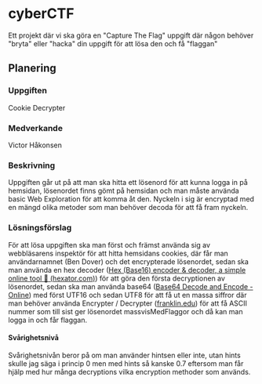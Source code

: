 # cyberCTF
Ett projekt där vi ska göra en "Capture The Flag" uppgift där någon behöver "bryta" eller "hacka" din uppgift för att lösa den och få "flaggan"

## Planering
### Uppgiften
Cookie Decrypter

### Medverkande
Victor Håkonsen

### Beskrivning
Uppgiften går ut på att man ska hitta ett lösenord för att kunna logga in på hemsidan, lösenordet finns gömt på hemsidan och man måste använda basic Web Exploration för att komma åt den.
Nyckeln i sig är encryptad med en mängd olika metoder som man behöver decoda för att få fram nyckeln. 

### Lösningsförslag
För att lösa uppgiften ska man först och främst använda sig av webbläsarens inspektör för att hitta hemsidans cookies, där får man användarnamnet (Ben Dover) och det encrypterade lösenordet, sedan ska man använda en hex decoder ([Hex (Base16) encoder & decoder, a simple online tool 🔧 (hexator.com)](https://www.hexator.com/)) för att göra den första decryptionen av lösenordet, sedan ska man använda base64 ([Base64 Decode and Encode - Online](https://www.base64decode.org/)) med först UTF16 och sedan UTF8 för att få ut en massa siffror där man behöver använda Encrypter / Decrypter ([franklin.edu](https://cs.franklin.edu/~whittakt/ITEC136/examples/encrypter.html)) för att få ASCII nummer som till sist ger lösenordet	 massvisMedFlaggor och då kan man logga in och får flaggan.

#### Svårighetsnivå
Svårighetsnivån beror på om man använder hintsen eller inte, utan hints skulle jag säga i princip 0 men med hints så kanske 0.7 eftersom man får hjälp med hur många decryptions vilka encryption methoder som används. 
